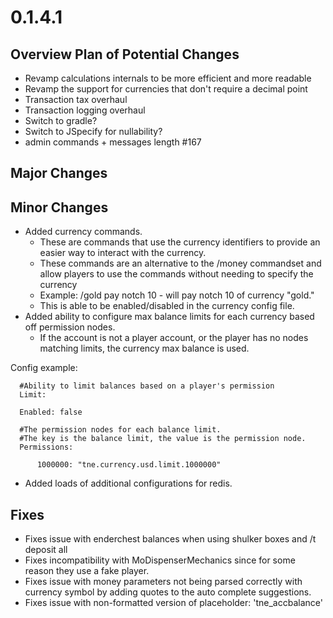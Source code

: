 # 0.1.4.1

## Overview Plan of Potential Changes
- Revamp calculations internals to be more efficient and more readable
- Revamp the support for currencies that don't require a decimal point
- Transaction tax overhaul
- Transaction logging overhaul
- Switch to gradle?
- Switch to JSpecify for nullability?
- admin commands + messages length #167

## Major Changes

## Minor Changes
- Added currency commands.
  - These are commands that use the currency identifiers to provide an easier way to interact with the currency.
  - These commands are an alternative to the /money commandset and allow players to use the commands without needing to specify the currency
  - Example: /gold pay notch 10 - will pay notch 10 of currency "gold."
  - This is able to be enabled/disabled in the currency config file.
- Added ability to configure max balance limits for each currency based off permission nodes.
  - If the account is not a player account, or the player has no nodes matching limits, the currency max balance is used.

Config example:
```
  #Ability to limit balances based on a player's permission
  Limit:

  Enabled: false

  #The permission nodes for each balance limit.
  #The key is the balance limit, the value is the permission node.
  Permissions:

      1000000: "tne.currency.usd.limit.1000000"
```

- Added loads of additional configurations for redis.

## Fixes
- Fixes issue with enderchest balances when using shulker boxes and /t deposit all
- Fixes incompatibility with MoDispenserMechanics since for some reason they use a fake player.
- Fixes issue with money parameters not being parsed correctly with currency symbol by adding quotes to the auto complete suggestions.
- Fixes issue with non-formatted version of placeholder: 'tne_accbalance'